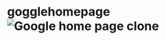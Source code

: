 # gogglehomepage![Google home page clone](https://user-images.githubusercontent.com/81011757/160128133-2a46ecd5-d1b0-4b50-be03-8e650591f706.PNG)
